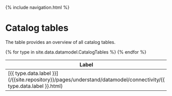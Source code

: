 {% include navigation.html %}

# Catalog tables

The table provides an overview of all catalog tables. 

<table>
<thead>
<tr class="header">
<th>Label</th>
<th>Name</th>
<th>Description</th>
</tr>
</thead>
<tbody>
{% for type in site.data.datamodel.CatalogTables %}
<tr>
<td markdown="span">[{{ type.data.label }}](/{{site.repository}}/pages/understand/datamodel/connectivity/{{ type.data.label }}.html)</td>
<td markdown="span">{{ type.data.name }}</td>
<td markdown="span">{{ type.data.description }}</td>
</tr>
{% endfor %}
</tbody>
</table>